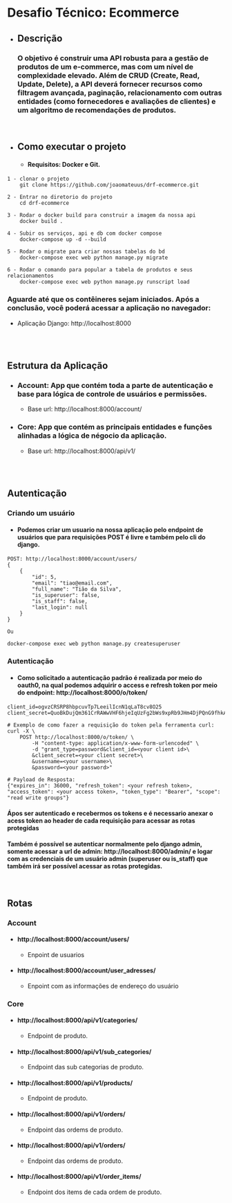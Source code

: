 # Desafio Técnico: Ecommerce
- ## Descrição
    ### O objetivo é construir uma API robusta para a gestão de produtos de um e-commerce, mas com um nível de complexidade elevado. Além de CRUD (Create, Read, Update, Delete), a API deverá fornecer recursos como filtragem avançada, paginação, relacionamento com outras entidades (como fornecedores e avaliações de clientes) e um algoritmo de recomendações de produtos.
<br>

- ## Como executar o projeto
    - #### Requisitos: Docker e Git.

````
1 - clonar o projeto
    git clone https://github.com/joaomateuus/drf-ecommerce.git

2 - Entrar no diretorio do projeto
    cd drf-ecommerce

3 - Rodar o docker build para construir a imagem da nossa api
    docker build .

4 - Subir os serviços, api e db com docker compose
    docker-compose up -d --build

5 - Rodar o migrate para criar nossas tabelas do bd
    docker-compose exec web python manage.py migrate

6 - Rodar o comando para popular a tabela de produtos e seus relacionamentos
    docker-compose exec web python manage.py runscript load
````
### Aguarde até que os contêineres sejam iniciados. Após a conclusão, você poderá acessar a aplicação no navegador:
- Aplicação Django: http://localhost:8000
<br>
<br>

## Estrutura da Aplicação
- ### Account: App que contém toda a parte de autenticação e base para lógica de controle de usuários e permissões.
    - Base url: http://localhost:8000/account/
- ### Core: App que contém as principais entidades e funções alinhadas a lógica de négocio da aplicação.
    - Base url: http://localhost:8000/api/v1/
<br>
<br>

## Autenticação
### Criando um usuário
- #### Podemos criar um usuario na nossa aplicação pelo endpoint de usuários que para requisições POST é livre e também pelo cli do django.
````
POST: http://localhost:8000/account/users/
{
    {
		"id": 5,
		"email": "tiao@email.com",
		"full_name": "Tião da Silva",
		"is_superuser": false,
		"is_staff": false,
		"last_login": null
	}
}

Ou

docker-compose exec web python manage.py createsuperuser

````


### Autenticação
- #### Como solicitado a autenticação padrão é realizada por meio do oauth0, na qual podemos adquirir o access e refresh token por meio do endpoint: http://localhost:8000/o/token/
`````
client_id=ogvzCRSRP8hbpcuvTp7LeeilIcnN1qLaT8cv8O25
client_secret=QuoBkDujQm361CrRAWwVHF6hjeIqUzFg2bWs9xpRb9JHm4DjPQnG9fhkAAxmTuXZs8TRsms4S9OLP8rd47HUdtazfOmmftBqejXbPyhwhPN1qWEUsr3NwV6ElrVRYAyS

# Exemplo de como fazer a requisição do token pela ferramenta curl:
curl -X \ 
    POST http://localhost:8000/o/token/ \
        -H "content-type: application/x-www-form-urlencoded" \
        -d "grant_type=password&client_id=<your client id>\
        &client_secret=<your client secret>\
        &username=<your username>\
        &password=<your password>"

# Payload de Resposta:
{"expires_in": 36000, "refresh_token": <your refresh token>, "access_token": <your access token>, "token_type": "Bearer", "scope": "read write groups"}
`````
#### Ápos ser autenticado e recebermos os tokens e é necessario anexar o acess token ao header de cada requisição para acessar as rotas protegidas

#### Também é possível se autenticar normalmente pelo django admin, somente acessar a url de admin: http://localhost:8000/admin/ e logar com as credenciais de um usuário admin (superuser ou is_staff) que também irá ser possível acessar as rotas protegidas.

<br>

## Rotas
### Account
- #### http://localhost:8000/account/users/
    - Enpoint de usuarios
- #### http://localhost:8000/account/user_adresses/
    - Enpoint com as informações de endereço do usuário

### Core
- #### http://localhost:8000/api/v1/categories/
    - Endpoint de produto.
- #### http://localhost:8000/api/v1/sub_categories/
    - Endpoint das sub categorias de produto.
- #### http://localhost:8000/api/v1/products/
    - Endpoint de produto.
- #### http://localhost:8000/api/v1/orders/
    - Endpoint das ordems de produto.
- #### http://localhost:8000/api/v1/orders/
    - Endpoint das ordems de produto.
- #### http://localhost:8000/api/v1/order_items/
    - Endpoint dos items de cada ordem de produto.

